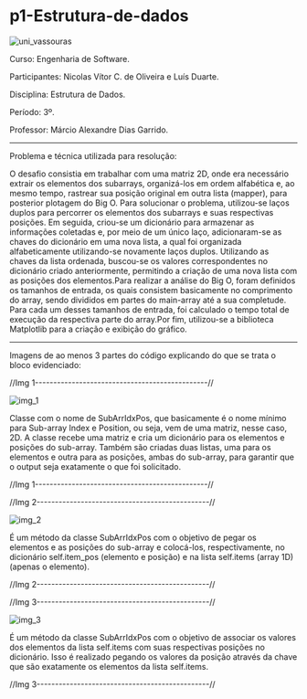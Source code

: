 # p1-Estrutura-de-dados

![uni_vassouras](https://user-images.githubusercontent.com/118143111/228887189-207ea6c6-72aa-4c50-bf97-80c65b7038e9.png)

Curso: Engenharia de Software.

Participantes: Nicolas Vítor C. de Oliveira e Luís Duarte.

Disciplina: Estrutura de Dados.

Período: 3º.

Professor: Márcio Alexandre Dias Garrido.

------------------------------------------------------

Problema e técnica utilizada para resolução:

O desafio consistia em trabalhar com uma matriz 2D, onde era necessário extrair os elementos dos subarrays, organizá-los em ordem alfabética e, ao mesmo tempo, rastrear sua posição original em outra lista (mapper), para posterior plotagem do Big O. Para solucionar o problema, utilizou-se laços duplos para percorrer os elementos dos subarrays e suas respectivas posições. Em seguida, criou-se um dicionário para armazenar as informações coletadas e, por meio de um único laço, adicionaram-se as chaves do dicionário em uma nova lista, a qual foi organizada alfabeticamente utilizando-se novamente laços duplos. Utilizando as chaves da lista ordenada, buscou-se os valores correspondentes no dicionário criado anteriormente, permitindo a criação de uma nova lista com as posições dos elementos.Para realizar a análise do Big O, foram definidos os tamanhos de entrada, os quais consistem basicamente no comprimento do array, sendo divididos em partes do main-array até a sua completude. Para cada um desses tamanhos de entrada, foi calculado o tempo total de execução da respectiva parte do array.Por fim, utilizou-se a biblioteca Matplotlib para a criação e exibição do gráfico.


------------------------------------------------------

Imagens de ao menos 3 partes do código explicando do que se trata o bloco evidenciado:

//Img 1-----------------------------------------------//

![img_1](https://user-images.githubusercontent.com/118143111/228920710-8fad2c74-10f4-4ee3-9d14-7afab1f2ef54.PNG)


Classe com o nome de SubArrIdxPos, que basicamente é o nome mínimo para Sub-array Index e Position, ou seja, vem de uma matriz, nesse caso, 2D. A classe recebe uma matriz e cria um dicionário para os elementos e posições do sub-array. Também são criadas duas listas, uma para os elementos e outra para as posições, ambas do sub-array, para garantir que o output seja exatamente o que foi solicitado.

//Img 1-----------------------------------------------//

//Img 2-----------------------------------------------//

![img_2](https://user-images.githubusercontent.com/118143111/228919993-b9da69c0-d1f2-487f-b63e-59a189cae0a6.PNG)

É um método da classe SubArrIdxPos com o objetivo de pegar os elementos e as posições do sub-array e colocá-los, respectivamente, no dicionário self.item_pos (elemento e posição) e na lista self.items (array 1D) (apenas o elemento).

//Img 2-----------------------------------------------//


//Img 3-----------------------------------------------//

![img_3](https://user-images.githubusercontent.com/118143111/228920042-d4adf971-a8e5-4ac9-93d8-87886cda85f8.PNG)

É um método da classe SubArrIdxPos com o objetivo de associar os valores dos elementos da lista self.items com suas respectivas posições no dicionário. Isso é realizado pegando os valores da posição através da chave que são exatamente os elementos da lista self.items.

//Img 3-----------------------------------------------//


